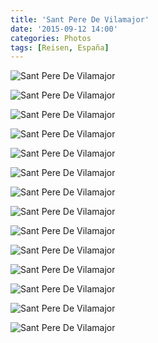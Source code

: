 ```yaml
---
title: 'Sant Pere De Vilamajor'
date: '2015-09-12 14:00'
categories: Photos
tags: [Reisen, España]
---
```


<div class='preview'><img src='{{urls.media}}/SantPereDeVilamajorOK.jpg' alt='Sant Pere De Vilamajor'></div>

<a id='9a2892b12f37ee8a390639513810545b-800'></a>![Sant Pere De Vilamajor]({{urls.media}}/9a2892b12f37ee8a390639513810545b-800.jpg 'Издалека собор выглядит довольно типично.')

<a id='0218c6e456c343f29d3a89f7feece66e-800'></a>![Sant Pere De Vilamajor]({{urls.media}}/0218c6e456c343f29d3a89f7feece66e-800.jpg 'Таблички довольно топорные.')

<a id='ebc63eddc69c0b4bdf1776ef33921dce-800'></a>![Sant Pere De Vilamajor]({{urls.media}}/ebc63eddc69c0b4bdf1776ef33921dce-800.jpg 'Дома на отшибе.')

<a id='22357a648a96dfa9748ae3988135486b-800'></a>![Sant Pere De Vilamajor]({{urls.media}}/22357a648a96dfa9748ae3988135486b-800.jpg 'Дома, как дома.')

<a id='f0b9c162c0a00dda517d17e8b3d30b91-800'></a>![Sant Pere De Vilamajor]({{urls.media}}/f0b9c162c0a00dda517d17e8b3d30b91-800.jpg 'Вокруг — торжество современного искусства.')

<a id='636b096e49d25467762b20f120b960be-800'></a>![Sant Pere De Vilamajor]({{urls.media}}/636b096e49d25467762b20f120b960be-800.jpg 'Собор выглядит весьма обыденно.')

<a id='3941ccceb5e6cf204ce7bdf74111e9cf-800'></a>![Sant Pere De Vilamajor]({{urls.media}}/3941ccceb5e6cf204ce7bdf74111e9cf-800.jpg 'Но современной искусство подобралось к самому собору.')

<a id='19da8308dd1e777f708da94d8077d240-800'></a>![Sant Pere De Vilamajor]({{urls.media}}/19da8308dd1e777f708da94d8077d240-800.jpg 'Вот какая-то хрень с пацификом сзади.')

<a id='98c8fa6ff47be77af49255d9b3bf8284-800'></a>![Sant Pere De Vilamajor]({{urls.media}}/98c8fa6ff47be77af49255d9b3bf8284-800.jpg 'Думаете, я шучу?')

<a id='59f062ea8e3bb79a9ba49025bdc678ab-800'></a>![Sant Pere De Vilamajor]({{urls.media}}/59f062ea8e3bb79a9ba49025bdc678ab-800.jpg 'На задней боковой стене собора внезапно висит то ли Дедал, то ли Икар.')

<a id='78b3113493e6a049c04469209316f7ef-800'></a>![Sant Pere De Vilamajor]({{urls.media}}/78b3113493e6a049c04469209316f7ef-800.jpg 'Вот прямо тут и висит.')

<a id='eccf56b6d6d765848ef5aa1bb9766c70-800'></a>![Sant Pere De Vilamajor]({{urls.media}}/eccf56b6d6d765848ef5aa1bb9766c70-800.jpg 'Еще ракурс. Он не очень-то фотогеничен.')


<a id='27afe3f4e00067ad063869002965262b-800'></a>![Sant Pere De Vilamajor]({{urls.media}}/27afe3f4e00067ad063869002965262b-800.jpg 'А вот вообще какой-то тотемный столбик.')
